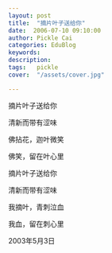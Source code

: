 ```yaml
---
layout: post  
title:  "摘片叶子送给你"
date:  2006-07-10 09:10:00
author: Pickle Cai  
categories: EduBlog  
keywords: 
description:   
tags:	pickle   
cover:  "/assets/cover.jpg"  

---
```


摘片叶子送给你



清新而带有涩味



佛拈花，迦叶微笑



佛笑，留在叶心里



 



 



摘片叶子送给你



清新而带有涩味



我摘叶，青刺泣血



我血，留在刺心里



2003年5月3日



		    
